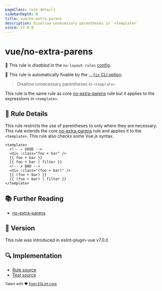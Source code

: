 ```yaml
---
pageClass: rule-details
sidebarDepth: 0
title: vue/no-extra-parens
description: Disallow unnecessary parentheses in `<template>`
since: v7.0.0
---
```

# vue/no-extra-parens

🚫 This rule is *disabled* in the `no-layout-rules` [config](https://eslint.vuejs.org/user-guide/#bundle-configurations).

🔧 This rule is automatically fixable by the [`--fix` CLI option](https://eslint.org/docs/latest/user-guide/command-line-interface#--fix).

<!-- end auto-generated rule header -->

> Disallow unnecessary parentheses in `<template>`

This rule is the same rule as core [no-extra-parens] rule but it applies to the expressions in `<template>`.

## :book: Rule Details

This rule restricts the use of parentheses to only where they are necessary.
This rule extends the core [no-extra-parens] rule and applies it to the `<template>`. This rule also checks some Vue.js syntax.

<eslint-code-block fix :rules="{'vue/no-extra-parens': ['error']}">

```vue
<template>
  <!-- ✓ GOOD -->
  <div :class="foo + bar" />
  {{ foo + bar }}
  {{ foo + bar | filter }}
  <!-- ✗ BAD -->
  <div :class="(foo + bar)" />
  {{ (foo + bar) }}
  {{ (foo + bar) | filter }}
</template>
```

</eslint-code-block>

## :books: Further Reading

- [no-extra-parens]

[no-extra-parens]: https://eslint.org/docs/rules/no-extra-parens

## :rocket: Version

This rule was introduced in eslint-plugin-vue v7.0.0

## :mag: Implementation

- [Rule source](https://github.com/vuejs/eslint-plugin-vue/blob/master/lib/rules/no-extra-parens.js)
- [Test source](https://github.com/vuejs/eslint-plugin-vue/blob/master/tests/lib/rules/no-extra-parens.js)

<sup>Taken with ❤️ [from ESLint core](https://eslint.org/docs/rules/no-extra-parens)</sup>
